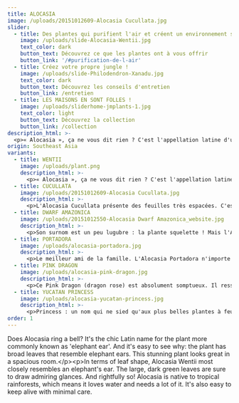 ```yaml
---
title: ALOCASIA
image: /uploads/20151012609-Alocasia Cucullata.jpg
slider:
  - title: Des plantes qui purifient l'air et créent un environnement sain
    image: /uploads/slide-Alocasia-Wentii.jpg
    text_color: dark
    button_text: Découvrez ce que les plantes ont à vous offrir
    button_link: '/#purification-de-l-air'
  - title: Créez votre propre jungle !
    image: /uploads/slide-Philodendron-Xanadu.jpg
    text_color: dark
    button_text: Découvrez les conseils d'entretien
    button_link: /entretien
  - title: LES MAISONS EN SONT FOLLES !
    image: /uploads/sliderhome-jmplants-1.jpg
    text_color: light
    button_text: Découvrez la collection
    button_link: /collection
description_html: >-
  <p>« Alocasia », ça ne vous dit rien ? C'est l'appellation latine d'une plante plante plus connue sous le nom « Oreille d'éléphant ». Et on comprend tout de suite pourquoi : ses immenses feuilles ressemblent aux oreilles du pachyderme. C'est une plante magnifique à condition que vous ayez de la place pour l'exposer.</p><p>La forme des feuilles de l'Alocasia Wentii évoque des oreilles d'éléphant. La plante attire immédiatement le regard avec ses immenses feuilles vert foncé. Et pour cause ! N'oubliez pas que l'Alocasia est une plante originaire de la forêt tropicale et qu'elle a donc besoin de beaucoup d'eau. Vous pourrez par ailleurs en profiter longtemps car elle est très facile à entretenir.</p>
origin: Southeast Asia
variants:
  - title: WENTII
    image: /uploads/plant.png
    description_html: >-
      <p>« Alocasia », ça ne vous dit rien ? C'est l'appellation latine d'une plante plante plus connue sous le nom « Oreille d'éléphant ». Et on comprend tout de suite pourquoi : ses immenses feuilles ressemblent aux oreilles du pachyderme. C'est une plante magnifique à condition que vous ayez de la place pour l'exposer.</p><p>La forme des feuilles de l'Alocasia Wentii évoque des oreilles d'éléphant. La plante attire immédiatement le regard avec ses immenses feuilles vert foncé. Et pour cause ! N'oubliez pas que l'Alocasia est une plante originaire de la forêt tropicale et qu'elle a donc besoin de beaucoup d'eau. Vous pourrez par ailleurs en profiter longtemps car elle est très facile à entretenir.</p>
  - title: CUCULLATA
    image: /uploads/20151012609-Alocasia Cucullata.jpg
    description_html: >-
      <p>L'Alocasia Cucullata présente des feuilles très espacées. C'est une plante qui attire inlassablement le regard, où qu'elle soit placée. L'Alocasia est également connue sous le nom « Oreille d'éléphant ». Savez-vous que l'Alocasia, si elle est placée dans un endroit protégé, peut survivre en extérieur pendant un hiver modéré ? Ses feuilles tomberont mais elles repousseront au printemps.</p>
  - title: DWARF AMAZONICA
    image: /uploads/20151012550-Alocasia Dwarf Amazonica_website.jpg
    description_html: >-
      <p>Son surnom est un peu lugubre : la plante squelette ! Mais l'Alocasia Amazonica Nain n'a rien de lugubre. Placez-la dans le salon pour attirer tous les regards. Les feuilles vert foncé sont parcourues de nervures quasiment blanches. Vous avez dit plante ornementale ? À n'en pas douter !</p>
  - title: PORTADORA
    image: /uploads/alocasia-portadora.jpg
    description_html: >-
      <p>Le meilleur ami de la famille. L'Alocasia Portadora n'importe quelle pièce de la maison. Ses grandes feuilles sont magnifiquement échancrées. Son pêché mignon ? Pousser, pousser, toujours pousser ! Attention, si vous en prenez bien soin, votre salon pourrait devenir trop petit pour cette Oreille d'éléphant...</p>
  - title: PINK DRAGON
    image: /uploads/alocasia-pink-dragon.jpg
    description_html: >-
      <p>Ce Pink Dragon (dragon rose) est absolument somptueux. Il ressemble à s'y méprendre à l'Alocasia Amazonica Nain, à deux différences près : les tiges se déclinent dans un magnifique rose et les feuilles sont légèrement plus rondes. Un dompteur de dragon sommeille en vous ? Adoptez ce Pink Dragon !</p>
  - title: YUCATAN PRINCESS
    image: /uploads/alocasia-yucatan-princess.jpg
    description_html: >-
      <p>Princess : un nom qui ne sied qu'aux plus belles plantes à feuilles que compte la jungle. Avec ses feuilles vertes/violettes aux accents noirs, cet Alocasia saute aux yeux dans tous les types d'intérieur. Une véritable Altesse Royale !</p>
order: 1
---
```



Does Alocasia ring a bell? It's the chic Latin name for the plant more commonly known as 'elephant ear'. And it's easy to see why: the plant has broad leaves that resemble elephant ears. This stunning plant looks great in a spacious room.&lt;/p&gt;&lt;p&gt;In terms of leaf shape, Alocasia Wentii most closely resembles an elephant's ear. The large, dark green leaves are sure to draw admiring glances. And rightfully so! Alocasia is native to tropical rainforests, which means it loves water and needs a lot of it. It's also easy to keep alive with minimal care.